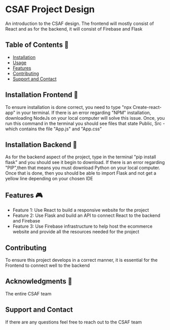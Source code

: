 # CSAF Project Design

An introduction to the CSAF design. The frontend will mostly consist of React and as for the backend, it will consist of Firebase and Flask
## Table of Contents 🤖
- [Installation](#installation)
- [Usage](#usage)
- [Features](#features)
- [Contributing](#contributing)
- [Support and Contact](#support-and-contact)

## Installation Frontend 🫡
To ensure installation is done correct, you need to type "npx Create-react-app" in your terminal. If there is an error regarding "NPM" installation, downloading NodeJs on your local computer will solve this issue. Once, you run this command in the terminal you should see files that state Public, Src - which contains the file "App.js" and "App.css"

## Installation Backend 🫡
As for the backend aspect of the project, type in the terminal "pip install flask" and you should see it begin to download. If there is an error regarding "PIP",then that means you must download Python on your local computer. Once that is done, then you should be able to import Flask and not get a yellow line depending on your chosen IDE

## Features  🎮
- Feature 1: Use React to build a responsive website for the project
- Feature 2: Use Flask and build an API to connect React to the backend and Firebase
- Feature 3: Use Firebase infrastructure to help host the ecommerce website and provide all the resources needed for the project

## Contributing
To ensure this project develops in a correct manner, it is essential for the Frontend to connect well to the backend


## Acknowledgments 🥇
The entire CSAF team 

## Support and Contact

If there are any questions feel free to reach out to the CSAF team

